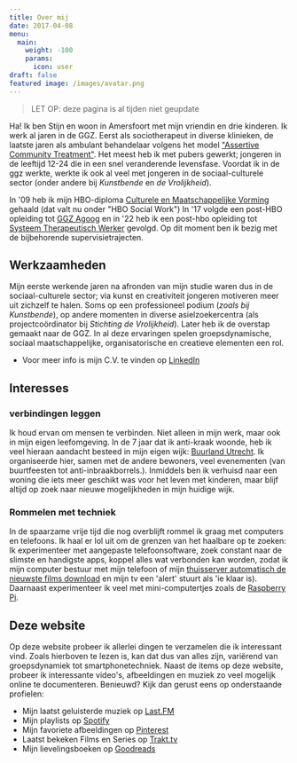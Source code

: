 ```yaml
---
title: Over mij
date: 2017-04-08
menu:
  main:
    weight: -100
    params:
      icon: user
draft: false
featured image: /images/avatar.png
---
```

> LET OP: deze pagina is al tijden niet geupdate

Ha! Ik ben Stijn en woon in Amersfoort met mijn vriendin en drie kinderen. Ik werk al jaren in de GGZ. Eerst als sociotherapeut in diverse klinieken, de laatste jaren als ambulant behandelaar volgens het model ["Assertive Community Treatment"](https://www.fivoor.nl/locaties/utrecht-jeugdteams/). Het meest heb ik met pubers gewerkt; jongeren in de leeftijd 12-24 die in een snel veranderende levensfase. Voordat ik in de ggz werkte, werkte ik ook al veel met jongeren in de sociaal-culturele sector (onder andere bij _Kunstbende_ en _de Vrolijkheid_). 

In '09 heb ik mijn HBO-diploma [Culturele en Maatschappelijke Vorming](https://www.carrieretijger.nl/opleiding/sociaal/culturele-en-maatschappelijke-vorming) gehaald (dat valt nu onder "HBO Social Work") In '17 volgde een post-HBO opleiding tot [GGZ Agoog](https://www.rinogroep.nl/opleiding/4438) en in '22 heb ik een post-hbo opleiding tot [Systeem Therapeutisch Werker](https://www.nvrg.nl/systeemtherapeutisch-werker) gevolgd. Op dit moment ben ik bezig met de bijbehorende supervisietrajecten.

## Werkzaamheden
Mijn eerste werkende jaren na afronden van mijn studie waren dus in de sociaal-culturele sector; via kunst en creativiteit jongeren motiveren meer uit zichzelf te halen. Soms op een professioneel podium (_zoals bij Kunstbende_), op andere momenten in diverse asielzoekercentra (als projectcoördinator bij _Stichting de Vrolijkheid_). Later heb ik de overstap gemaakt naar de GGZ. In al deze ervaringen spelen groepsdynamische, sociaal maatschappelijke, organisatorische en creatieve elementen een rol. 
- Voor meer info is mijn C.V. te vinden op [LinkedIn](https://www.linkedin.com/in/stijnbiemans/) 

## Interesses

### verbindingen leggen

Ik houd ervan om mensen te verbinden. Niet alleen in mijn werk, maar ook in mijn eigen leefomgeving. In de 7 jaar dat ik anti-kraak woonde, heb ik veel hieraan aandacht besteed  in mijn eigen wijk: [Buurland Utrecht](http://www.buurlandutrecht.nl/). Ik organiseerde hier, samen met de andere bewoners, veel evenementen (van buurtfeesten tot anti-inbraakborrels.). Inmiddels ben ik verhuisd naar een woning die iets meer geschikt was voor het leven met kinderen, maar blijf altijd op zoek naar nieuwe mogelijkheden in mijn huidige wijk.

### Rommelen met techniek

In de spaarzame vrije tijd die nog overblijft rommel ik graag met computers en telefoons. Ik haal er lol uit om de grenzen van het haalbare op te zoeken: Ik experimenteer met aangepaste telefoonsoftware, zoek constant naar de slimste en handigste apps, koppel alles wat verbonden kan worden, zodat ik mijn computer bestuur met mijn telefoon of mijn [thuisserver automatisch de nieuwste films download](http://www.stijnbiemans.nl/technologie/mijn-ideale-media-center-setup/) en mijn tv een 'alert' stuurt als 'ie klaar is). Daarnaast experimenteer ik veel met mini-computertjes zoals de [Raspberry Pi](http://www.stijnbiemans.nl/tag/raspberry-pi/).

## Deze website
Op deze website probeer ik allerlei dingen te verzamelen die ik interessant vind. Zoals hierboven te lezen is, kan dat dus van alles zijn, variërend van groepsdynamiek tot smartphonetechniek. Naast de items op deze website, probeer ik interessante video's, afbeeldingen en muziek zo veel mogelijk online te documenteren. Benieuwd? Kijk dan gerust eens op onderstaande profielen:

- Mijn laatst geluisterde muziek op [Last.FM](https://www.last.fm/user/iroQuai)
- Mijn playlists op [Spotify](https://play.spotify.com/user/stijnbiemans)
- Mijn favoriete afbeeldingen op [Pinterest](https://nl.pinterest.com/stijnbiemans/)
- Laatst bekeken Films en Series op [Trakt.tv](https://trakt.tv/users/iroquai)
- Mijn lievelingsboeken op [Goodreads](https://www.goodreads.com/user/show/27431420-stijn)

